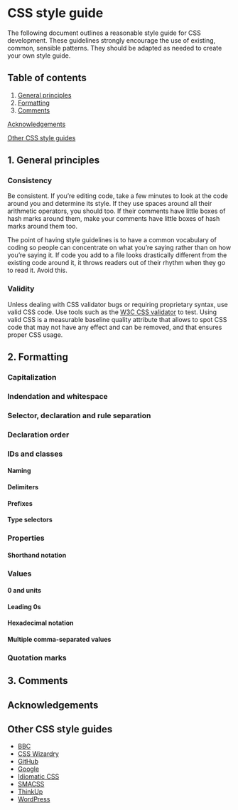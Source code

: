 # CSS style guide

The following document outlines a reasonable style guide for CSS development. These guidelines strongly encourage the use of existing, common, sensible patterns. They should be adapted as needed to create your own style guide.

## Table of contents

1. [General principles](#1-general-principles)
2. [Formatting](#2-formatting)
3. [Comments](#3-comments)

[Acknowledgements](#acknowledgements)

[Other CSS style guides](#other-css-style-guides)

## 1. General principles

### Consistency

Be consistent. If you’re editing code, take a few minutes to look at the code around you and determine its style. If they use spaces around all their arithmetic operators, you should too. If their comments have little boxes of hash marks around them, make your comments have little boxes of hash marks around them too.

The point of having style guidelines is to have a common vocabulary of coding so people can concentrate on what you’re saying rather than on how you’re saying it. If code you add to a file looks drastically different from the existing code around it, it throws readers out of their rhythm when they go to read it. Avoid this.

### Validity

Unless dealing with CSS validator bugs or requiring proprietary syntax, use valid CSS code. Use tools such as the [W3C CSS validator](http://jigsaw.w3.org/css-validator/) to test. Using valid CSS is a measurable baseline quality attribute that allows to spot CSS code that may not have any effect and can be removed, and that ensures proper CSS usage.

## 2. Formatting

### Capitalization

### Indendation and whitespace

### Selector, declaration and rule separation

### Declaration order

### IDs and classes

#### Naming

#### Delimiters

#### Prefixes

#### Type selectors

### Properties

#### Shorthand notation

### Values

#### 0 and units

#### Leading 0s

#### Hexadecimal notation

#### Multiple comma-separated values

### Quotation marks

## 3. Comments

## Acknowledgements

## Other CSS style guides

- [BBC](http://www.bbc.co.uk/guidelines/futuremedia/technical/css.shtml)
- [CSS Wizardry](http://csswizardry.com/2012/04/my-html-css-coding-style/)
- [GitHub](https://github.com/styleguide/css)
- [Google](http://google-styleguide.googlecode.com/svn/trunk/htmlcssguide.xml)
- [Idiomatic CSS](https://github.com/necolas/idiomatic-css)
- [SMACSS](http://smacss.com/)
- [ThinkUp](https://github.com/ginatrapani/ThinkUp/wiki/Code-Style-Guide:-CSS)
- [WordPress](http://make.wordpress.org/core/handbook/coding-standards/css/)
